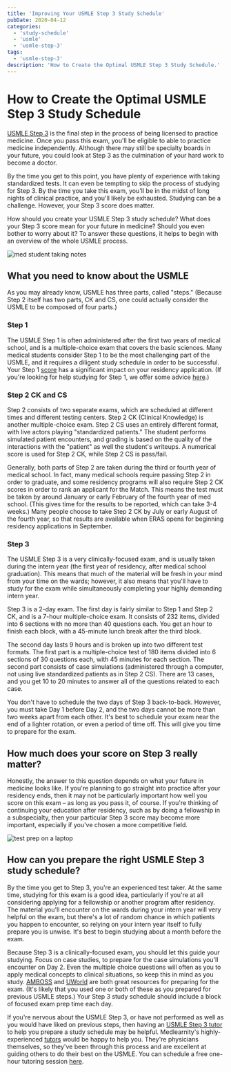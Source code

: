 ```yaml
---
title: 'Improving Your USMLE Step 3 Study Schedule'
pubDate: 2020-04-12
categories:
  - 'study-schedule'
  - 'usmle'
  - 'usmle-step-3'
tags:
  - 'usmle-step-3'
description: 'How to Create the Optimal USMLE Step 3 Study Schedule.'
---
```


# How to Create the Optimal USMLE Step 3 Study Schedule

[USMLE Step 3](https://www.medlearnity.com/usmle-step-3/) is the final step in the process of being licensed to practice medicine. Once you pass this exam, you'll be eligible to able to practice medicine independently. Although there may still be specialty boards in your future, you could look at Step 3 as the culmination of your hard work to become a doctor.

By the time you get to this point, you have plenty of experience with taking standardized tests. It can even be tempting to skip the process of studying for Step 3. By the time you take this exam, you'll be in the midst of long nights of clinical practice, and you'll likely be exhausted. Studying can be a challenge. However, your Step 3 score does matter.

How should you create your USMLE Step 3 study schedule? What does your Step 3 score mean for your future in medicine? Should you even bother to worry about it? To answer these questions, it helps to begin with an overview of the whole USMLE process.

![med student taking notes](//www.medlearnity.com//images/wp/2020/04/study-schedule-1024x768.jpg 'study-schedule')

## What you need to know about the USMLE

As you may already know, USMLE has three parts, called "steps." (Because Step 2 itself has two parts, CK and CS, one could actually consider the USMLE to be composed of four parts.)

### **Step 1**

The USMLE Step 1 is often administered after the first two years of medical school, and is a multiple-choice exam that covers the basic sciences. Many medical students consider Step 1 to be the most challenging part of the USMLE, and it requires a diligent study schedule in order to be successful. Your Step 1 [score](https://www.medlearnity.com/usmle-step-1-percentiles/) has a significant impact on your residency application. (If you're looking for help studying for Step 1, we offer some advice [here](https://www.medlearnity.com/how-to-study-for-usmle-step-1/).)

### Step 2 CK and CS

Step 2 consists of two separate exams, which are scheduled at different times and different testing centers. Step 2 CK (Clinical Knowledge) is another multiple-choice exam. Step 2 CS uses an entirely different format, with live actors playing "standardized patients." The student performs simulated patient encounters, and grading is based on the quality of the interactions with the "patient" as well the student's writeups. A numerical score is used for Step 2 CK, while Step 2 CS is pass/fail.

Generally, both parts of Step 2 are taken during the third or fourth year of medical school. In fact, many medical schools require passing Step 2 in order to graduate, and some residency programs will also require Step 2 CK scores in order to rank an applicant for the Match. This means the test must be taken by around January or early February of the fourth year of med school. (This gives time for the results to be reported, which can take 3-4 weeks.) Many people choose to take Step 2 CK by July or early August of the fourth year, so that results are available when ERAS opens for beginning residency applications in September.

### **Step 3**

The USMLE Step 3 is a very clinically-focused exam, and is usually taken during the intern year (the first year of residency, after medical school graduation). This means that much of the material will be fresh in your mind from your time on the wards; however, it also means that you'll have to study for the exam while simultaneously completing your highly demanding intern year.

Step 3 is a 2-day exam. The first day is fairly similar to Step 1 and Step 2 CK, and is a 7-hour multiple-choice exam. It consists of 232 items, divided into 6 sections with no more than 40 questions each. You get an hour to finish each block, with a 45-minute lunch break after the third block.

The second day lasts 9 hours and is broken up into two different test formats. The first part is a multiple-choice test of 180 items divided into 6 sections of 30 questions each, with 45 minutes for each section. The second part consists of case simulations (administered through a computer, not using live standardized patients as in Step 2 CS). There are 13 cases, and you get 10 to 20 minutes to answer all of the questions related to each case.

You don't have to schedule the two days of Step 3 back-to-back. However, you must take Day 1 before Day 2, and the two days cannot be more than two weeks apart from each other. It's best to schedule your exam near the end of a lighter rotation, or even a period of time off. This will give you time to prepare for the exam.

## How much does your score on Step 3 really matter?

Honestly, the answer to this question depends on what your future in medicine looks like. If you're planning to go straight into practice after your residency ends, then it may not be particularly important how well you score on this exam – as long as you pass it, of course. If you're thinking of continuing your education after residency, such as by doing a fellowship in a subspecialty, then your particular Step 3 score may become more important, especially if you've chosen a more competitive field.

![test prep on a laptop](//www.medlearnity.com//images/wp/2020/04/USMLE-study-schedule-1024x682.jpg 'USMLE-study-schedule')

## How can you prepare the right USMLE Step 3 study schedule?

By the time you get to Step 3, you're an experienced test taker. At the same time, studying for this exam is a good idea, particularly if you're at all considering applying for a fellowship or another program after residency. The material you'll encounter on the wards during your intern year will very helpful on the exam, but there's a lot of random chance in which patients you happen to encounter, so relying on your intern year itself to fully prepare you is unwise. It's best to begin studying about a month before the exam.

Because Step 3 is a clinically-focused exam, you should let this guide your studying. Focus on case studies, to prepare for the case simulations you'll encounter on Day 2. Even the multiple choice questions will often as you to apply medical concepts to clinical situations, so keep this in mind as you study. [AMBOSS](https://www.amboss.com/us) and [UWorld](https://www.uworld.com/) are both great resources for preparing for the exam. (It's likely that you used one or both of these as you prepared for previous USMLE steps.) Your Step 3 study schedule should include a block of focused exam prep time each day.

If you're nervous about the USMLE Step 3, or have not performed as well as you would have liked on previous steps, then having an [USMLE Step 3 tutor](https://www.medlearnity.com/usmle-step-3/) to help you prepare a study schedule may be helpful. Medlearnity's highly-experienced [tutors](https://www.medlearnity.com/our-tutors/) would be happy to help you. They're physicians themselves, so they've been through this process and are excellent at guiding others to do their best on the USMLE. You can schedule a free one-hour tutoring session [here](https://www.medlearnity.com/start-here/).
